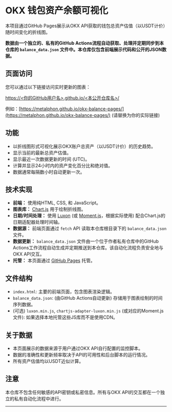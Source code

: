 # OKX 钱包资产余额可视化

本项目通过GitHub Pages展示从OKX API获取的钱包总资产估值（以USDT计价）随时间变化的折线图。

**数据由一个独立的、私有的GitHub Actions流程自动获取、处理并定期同步到本仓库的 `balance_data.json` 文件中。本仓库仅包含前端展示代码和公开的JSON数据。**

## 页面访问

您可以通过以下链接访问实时更新的图表：

[https://<你的GitHub用户名>.github.io/<本公开仓库名>/](https://<你的GitHub用户名>.github.io/<本公开仓库名>/)

例如：[https://metalphon.github.io/okx-balance-pages/](https://metalphon.github.io/okx-balance-pages/)  (请替换为你的实际链接)

## 功能

*   以折线图形式可视化展示OKX账户总资产（以USDT计价）的历史趋势。
*   显示当前的最新总资产估值。
*   显示最近一次数据更新的时间 (UTC)。
*   计算并显示24小时内的资产变化百分比和绝对值。
*   数据通常每隔数小时自动更新一次。

## 技术实现

*   **前端：** 使用纯HTML, CSS, 和 JavaScript。
*   **图表库：** [Chart.js](https://www.chartjs.org/) 用于绘制折线图。
*   **日期/时间处理：** 使用 [Luxon](https://moment.github.io/luxon/) (或 [Moment.js](https://momentjs.com/)，根据实际使用) 配合Chart.js的日期适配器处理时间轴。
*   **数据源：** 前端页面通过 `fetch` API 读取本仓库根目录下的 `balance_data.json` 文件。
*   **数据更新：** `balance_data.json` 文件由一个位于作者私有仓库中的GitHub Actions工作流程自动生成并定期推送到本仓库。该自动化流程负责安全地与OKX API交互。
*   **托管：** 本页面通过 [GitHub Pages](https://pages.github.com/) 托管。

## 文件结构

*   `index.html`: 主要的前端页面，包含图表渲染逻辑。
*   `balance_data.json`: (由GitHub Actions自动更新) 存储用于图表绘制的时间序列数据。
*   (可选) `luxon.min.js`, `chartjs-adapter-luxon.min.js` (或对应的Moment.js文件): 如果选择本地托管这些JS库而不是使用CDN。

## 关于数据

*   本页面展示的数据来源于用户通过OKX API自行配置的监控脚本。
*   数据的准确性和更新频率取决于API的可用性和后台脚本的运行情况。
*   所有资产估值均以USDT近似计算。

## 注意

本仓库不包含任何敏感的API密钥或私密信息。所有与OKX API的交互都在一个独立的私有自动化流程中进行。

---

